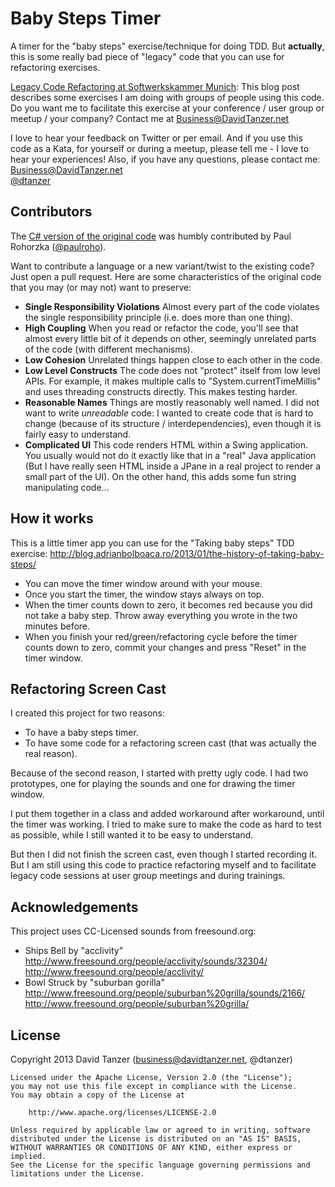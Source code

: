 Baby Steps Timer
================

A timer for the "baby steps" exercise/technique for doing TDD. But **actually**, this is some really bad piece of "legacy" code that you can use for refactoring exercises.

[Legacy Code Refactoring at Softwerkskammer Munich](http://www.davidtanzer.net/legacy_code_refactoring_at_softwerkskammer_munich): This blog post describes some exercises I am doing with groups of people using this code.  
Do you want me to facilitate this exercise at your conference / user group or meetup / your company? Contact me at Business@DavidTanzer.net

I love to hear your feedback on Twitter or per email. And if you use this code as a Kata, for yourself or during a meetup, please tell me - I love to hear your experiences! Also, if you have any questions, please contact me:  
Business@DavidTanzer.net  
[@dtanzer](https://twitter.com/dtanzer)

Contributors
------------

The [C# version of the original code](CSharp) was humbly contributed by Paul Rohorzka ([@paulroho](https://github.com/paulroho)).

Want to contribute a language or a new variant/twist to the existing code? Just open a pull request. Here are some characteristics of the original code that you may (or may not) want to preserve:

* **Single Responsibility Violations** Almost every part of the code violates the single responsibility principle (i.e. does more than one thing).
* **High Coupling** When you read or refactor the code, you'll see that almost every little bit of it depends on other, seemingly unrelated parts of the code (with different mechanisms).
* **Low Cohesion** Unrelated things happen close to each other in the code.
* **Low Level Constructs** The code does not "protect" itself from low level APIs. For example, it makes multiple calls to "System.currentTimeMillis" and uses threading constructs directly. This makes testing harder.
* **Reasonable Names** Things are mostly reasonably well named. I did not want to write _unreadable_ code: I wanted to create code that is hard to change (because of its structure / interdependencies), even though it is fairly easy to understand.
* **Complicated UI** This code renders HTML within a Swing application. You usually would not do it exactly like that in a "real" Java application (But I have really seen HTML inside a JPane in a real project to render a small part of the UI). On the other hand, this adds some fun string manipulating code...

How it works
------------

This is a little timer app you can use for the "Taking baby steps" TDD exercise: http://blog.adrianbolboaca.ro/2013/01/the-history-of-taking-baby-steps/

* You can move the timer window around with your mouse.
* Once you start the timer, the window stays always on top.
* When the timer counts down to zero, it becomes red because you did not take a baby step. Throw away everything you wrote in the two minutes before.
* When you finish your red/green/refactoring cycle before the timer counts down to zero, commit your changes and press "Reset" in the timer window.

Refactoring Screen Cast
-----------------------

I created this project for two reasons:
* To have a baby steps timer.
* To have some code for a refactoring screen cast (that was actually the real reason).

Because of the second reason, I started with pretty ugly code. I had two prototypes, one for playing the sounds and one for drawing the timer window.

I put them together in a class and added workaround after workaround, until the timer was working. I tried to make sure to make the code as hard to test as possible, while I still wanted it to be easy to understand.

But then I did not finish the screen cast, even though I started recording it. But I am still using this code to practice refactoring myself and to facilitate legacy code sessions at user group meetings and during trainings.

Acknowledgements
----------------

This project uses CC-Licensed sounds from freesound.org:
* Ships Bell by "acclivity" http://www.freesound.org/people/acclivity/sounds/32304/ http://www.freesound.org/people/acclivity/
* Bowl Struck by "suburban gorilla" http://www.freesound.org/people/suburban%20grilla/sounds/2166/ http://www.freesound.org/people/suburban%20grilla/

License
-------

Copyright 2013 David Tanzer (business@davidtanzer.net, @dtanzer)

    Licensed under the Apache License, Version 2.0 (the "License");
    you may not use this file except in compliance with the License.
    You may obtain a copy of the License at

        http://www.apache.org/licenses/LICENSE-2.0

    Unless required by applicable law or agreed to in writing, software
    distributed under the License is distributed on an "AS IS" BASIS,
    WITHOUT WARRANTIES OR CONDITIONS OF ANY KIND, either express or implied.
    See the License for the specific language governing permissions and
    limitations under the License.
